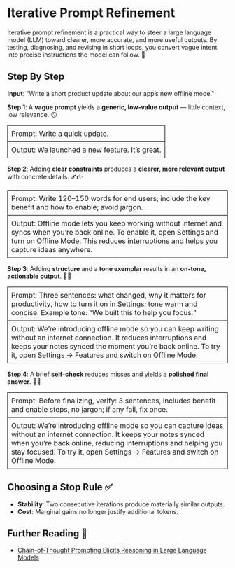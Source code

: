 # Iterative Prompt Refinement

Iterative prompt refinement is a practical way to steer a large language model (LLM) toward
clearer, more accurate, and more useful outputs. By testing, diagnosing, and revising in short
loops, you convert vague intent into precise instructions the model can follow. 🔁

## Step By Step

**Input**: "Write a short product update about our app’s new offline mode."

**Step 1**: A **vague prompt** yields a **generic, low‑value output** — little context, low relevance. 😕

<table style="border-collapse: collapse; width: 100%;">
  <tr>
    <td style="border: 1px solid #000; padding: 8px;">Prompt: Write a quick update.</td>
  </tr>
  <tr>
    <td style="border: 1px solid #000; padding: 8px;">Output: We launched a new feature. It’s great.</td>
  </tr>
  
</table>

**Step 2**: Adding **clear constraints** produces a **clearer, more relevant output** with concrete details. ✍️✨

<table style="border-collapse: collapse; width: 100%;">
  <tr>
    <td style="border: 1px solid #000; padding: 8px;">Prompt: Write 120–150 words for end users; include the key
    benefit and how to enable; avoid jargon.</td>
  </tr>
  <tr>
    <td style="border: 1px solid #000; padding: 8px;">Output: Offline mode lets you keep working without internet and
    syncs when you’re back online. To enable it, open Settings and turn on Offline Mode. This reduces interruptions and
    helps you capture ideas anywhere.</td>
  </tr>
  
</table>

**Step 3**: Adding **structure** and a **tone exemplar** results in an **on‑tone, actionable output**. 🧩✅

<table style="border-collapse: collapse; width: 100%;">
  <tr>
    <td style="border: 1px solid #000; padding: 8px;">Prompt: Three sentences: what changed, why it matters for
    productivity, how to turn it on in Settings; tone warm and concise. Example tone: “We built this to help you
    focus.”</td>
  </tr>
  <tr>
    <td style="border: 1px solid #000; padding: 8px;">Output: We’re introducing offline mode so you can keep writing
    without an internet connection. It reduces interruptions and keeps your notes synced the moment you’re back online.
    To try it, open Settings → Features and switch on Offline Mode.</td>
  </tr>
  
</table>

**Step 4**: A brief **self‑check** reduces misses and yields a **polished final answer**. 🔎✅

<table style="border-collapse: collapse; width: 100%;">
  <tr>
    <td style="border: 1px solid #000; padding: 8px;">Prompt: Before finalizing, verify: 3 sentences, includes benefit
    and enable steps, no jargon; if any fail, fix once.</td>
  </tr>
  <tr>
    <td style="border: 1px solid #000; padding: 8px;">Output: We’re introducing offline mode so you can capture ideas
    without an internet connection. It keeps your notes synced when you’re back online, reducing interruptions and
    helping you stay focused. To try it, open Settings → Features and switch on Offline Mode.</td>
  </tr>
  
</table>

## Choosing a Stop Rule ✅

- **Stability**: Two consecutive iterations produce materially similar outputs.
- **Cost**: Marginal gains no longer justify additional tokens.

## Further Reading 🔗

- [Chain-of-Thought Prompting Elicits Reasoning in Large Language Models](https://arxiv.org/abs/2201.11903)

